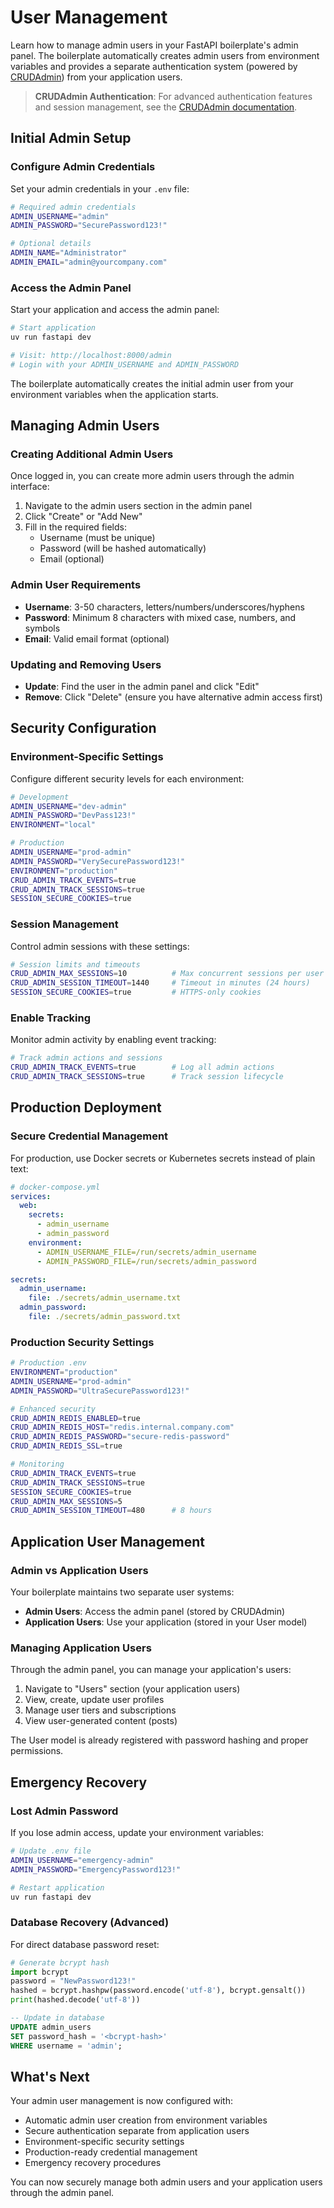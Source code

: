 # User Management

Learn how to manage admin users in your FastAPI boilerplate's admin panel. The boilerplate automatically creates admin users from environment variables and provides a separate authentication system (powered by [CRUDAdmin](https://github.com/benavlabs/crudadmin)) from your application users.

> **CRUDAdmin Authentication**: For advanced authentication features and session management, see the [CRUDAdmin documentation](https://benavlabs.github.io/crudadmin/).

## Initial Admin Setup

### Configure Admin Credentials

Set your admin credentials in your `.env` file:

```bash
# Required admin credentials
ADMIN_USERNAME="admin"
ADMIN_PASSWORD="SecurePassword123!"

# Optional details
ADMIN_NAME="Administrator"
ADMIN_EMAIL="admin@yourcompany.com"
```

### Access the Admin Panel

Start your application and access the admin panel:

```bash
# Start application
uv run fastapi dev

# Visit: http://localhost:8000/admin
# Login with your ADMIN_USERNAME and ADMIN_PASSWORD
```

The boilerplate automatically creates the initial admin user from your environment variables when the application starts.

## Managing Admin Users

### Creating Additional Admin Users

Once logged in, you can create more admin users through the admin interface:

1. Navigate to the admin users section in the admin panel
2. Click "Create" or "Add New"
3. Fill in the required fields:
   - Username (must be unique)
   - Password (will be hashed automatically)
   - Email (optional)

### Admin User Requirements

- **Username**: 3-50 characters, letters/numbers/underscores/hyphens
- **Password**: Minimum 8 characters with mixed case, numbers, and symbols
- **Email**: Valid email format (optional)

### Updating and Removing Users

- **Update**: Find the user in the admin panel and click "Edit"
- **Remove**: Click "Delete" (ensure you have alternative admin access first)

## Security Configuration

### Environment-Specific Settings

Configure different security levels for each environment:

```bash
# Development
ADMIN_USERNAME="dev-admin"
ADMIN_PASSWORD="DevPass123!"
ENVIRONMENT="local"

# Production
ADMIN_USERNAME="prod-admin"
ADMIN_PASSWORD="VerySecurePassword123!"
ENVIRONMENT="production"
CRUD_ADMIN_TRACK_EVENTS=true
CRUD_ADMIN_TRACK_SESSIONS=true
SESSION_SECURE_COOKIES=true
```

### Session Management

Control admin sessions with these settings:

```bash
# Session limits and timeouts
CRUD_ADMIN_MAX_SESSIONS=10          # Max concurrent sessions per user
CRUD_ADMIN_SESSION_TIMEOUT=1440     # Timeout in minutes (24 hours)
SESSION_SECURE_COOKIES=true         # HTTPS-only cookies
```

### Enable Tracking

Monitor admin activity by enabling event tracking:

```bash
# Track admin actions and sessions
CRUD_ADMIN_TRACK_EVENTS=true        # Log all admin actions  
CRUD_ADMIN_TRACK_SESSIONS=true      # Track session lifecycle
```

## Production Deployment

### Secure Credential Management

For production, use Docker secrets or Kubernetes secrets instead of plain text:

```yaml
# docker-compose.yml
services:
  web:
    secrets:
      - admin_username
      - admin_password
    environment:
      - ADMIN_USERNAME_FILE=/run/secrets/admin_username
      - ADMIN_PASSWORD_FILE=/run/secrets/admin_password

secrets:
  admin_username:
    file: ./secrets/admin_username.txt
  admin_password:
    file: ./secrets/admin_password.txt
```

### Production Security Settings

```bash
# Production .env
ENVIRONMENT="production"
ADMIN_USERNAME="prod-admin"
ADMIN_PASSWORD="UltraSecurePassword123!"

# Enhanced security
CRUD_ADMIN_REDIS_ENABLED=true
CRUD_ADMIN_REDIS_HOST="redis.internal.company.com"
CRUD_ADMIN_REDIS_PASSWORD="secure-redis-password"
CRUD_ADMIN_REDIS_SSL=true

# Monitoring
CRUD_ADMIN_TRACK_EVENTS=true
CRUD_ADMIN_TRACK_SESSIONS=true
SESSION_SECURE_COOKIES=true
CRUD_ADMIN_MAX_SESSIONS=5
CRUD_ADMIN_SESSION_TIMEOUT=480      # 8 hours
```

## Application User Management

### Admin vs Application Users

Your boilerplate maintains two separate user systems:

- **Admin Users**: Access the admin panel (stored by CRUDAdmin)
- **Application Users**: Use your application (stored in your User model)

### Managing Application Users

Through the admin panel, you can manage your application's users:

1. Navigate to "Users" section (your application users)
2. View, create, update user profiles
3. Manage user tiers and subscriptions
4. View user-generated content (posts)

The User model is already registered with password hashing and proper permissions.

## Emergency Recovery

### Lost Admin Password

If you lose admin access, update your environment variables:

```bash
# Update .env file
ADMIN_USERNAME="emergency-admin"
ADMIN_PASSWORD="EmergencyPassword123!"

# Restart application
uv run fastapi dev
```

### Database Recovery (Advanced)

For direct database password reset:

```python
# Generate bcrypt hash
import bcrypt
password = "NewPassword123!"
hashed = bcrypt.hashpw(password.encode('utf-8'), bcrypt.gensalt())
print(hashed.decode('utf-8'))
```

```sql
-- Update in database
UPDATE admin_users 
SET password_hash = '<bcrypt-hash>' 
WHERE username = 'admin';
```

## What's Next

Your admin user management is now configured with:

- Automatic admin user creation from environment variables
- Secure authentication separate from application users
- Environment-specific security settings
- Production-ready credential management
- Emergency recovery procedures

You can now securely manage both admin users and your application users through the admin panel.
